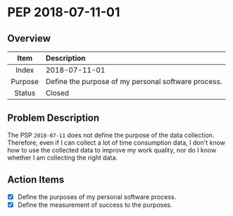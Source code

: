 # PEP 2018-07-11-01

## Overview

| Item | Description |
|:----:|:------------|
| Index | 2018-07-11-01 |
| Purpose | Define the purpose of my personal software process. |
| Status | Closed |

## Problem Description

The PSP `2018-07-11` does not define the purpose of the data collection. Therefore, even if I can collect a lot of time consumption data, I don't know how to use the collected data to improve my work quality, nor do I know whether I am collecting the right data.

## Action Items

- [x] Define the purposes of my personal software process.
- [x] Define the measurement of success to the purposes.
